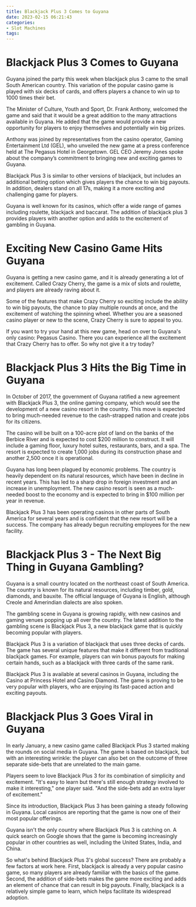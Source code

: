 ```yaml
---
title: Blackjack Plus 3 Comes to Guyana
date: 2023-02-15 06:21:43
categories:
- Slot Machines
tags:
---
```



#  Blackjack Plus 3 Comes to Guyana

Guyana joined the party this week when blackjack plus 3 came to the small South American country. This variation of the popular casino game is played with six decks of cards, and offers players a chance to win up to 1000 times their bet.

The Minister of Culture, Youth and Sport, Dr. Frank Anthony, welcomed the game and said that it would be a great addition to the many attractions available in Guyana. He added that the game would provide a new opportunity for players to enjoy themselves and potentially win big prizes.

Anthony was joined by representatives from the casino operator, Gaming Entertainment Ltd (GEL), who unveiled the new game at a press conference held at The Pegasus Hotel in Georgetown. GEL CEO Jeremy Jones spoke about the company’s commitment to bringing new and exciting games to Guyana.

Blackjack Plus 3 is similar to other versions of blackjack, but includes an additional betting option which gives players the chance to win big payouts. In addition, dealers stand on all 17s, making it a more exciting and challenging game for players.

Guyana is well known for its casinos, which offer a wide range of games including roulette, blackjack and baccarat. The addition of blackjack plus 3 provides players with another option and adds to the excitement of gambling in Guyana.

#  Exciting New Casino Game Hits Guyana

Guyana is getting a new casino game, and it is already generating a lot of excitement. Called Crazy Cherry, the game is a mix of slots and roulette, and players are already raving about it.

Some of the features that make Crazy Cherry so exciting include the ability to win big payouts, the chance to play multiple rounds at once, and the excitement of watching the spinning wheel. Whether you are a seasoned casino player or new to the scene, Crazy Cherry is sure to appeal to you.

If you want to try your hand at this new game, head on over to Guyana's only casino: Pegasus Casino. There you can experience all the excitement that Crazy Cherry has to offer. So why not give it a try today?

#  Blackjack Plus 3 Hits the Big Time in Guyana

In October of 2017, the government of Guyana ratified a new agreement with Blackjack Plus 3, the online gaming company, which would see the development of a new casino resort in the country. This move is expected to bring much-needed revenue to the cash-strapped nation and create jobs for its citizens.

The casino will be built on a 100-acre plot of land on the banks of the Berbice River and is expected to cost $200 million to construct. It will include a gaming floor, luxury hotel suites, restaurants, bars, and a spa. The resort is expected to create 1,000 jobs during its construction phase and another 2,500 once it is operational.

Guyana has long been plagued by economic problems. The country is heavily dependent on its natural resources, which have been in decline in recent years. This has led to a sharp drop in foreign investment and an increase in unemployment. The new casino resort is seen as a much-needed boost to the economy and is expected to bring in $100 million per year in revenue.

Blackjack Plus 3 has been operating casinos in other parts of South America for several years and is confident that the new resort will be a success. The company has already begun recruiting employees for the new facility.

#  Blackjack Plus 3 - The Next Big Thing in Guyana Gambling?

Guyana is a small country located on the northeast coast of South America. The country is known for its natural resources, including timber, gold, diamonds, and bauxite. The official language of Guyana is English, although Creole and Amerindian dialects are also spoken.

The gambling scene in Guyana is growing rapidly, with new casinos and gaming venues popping up all over the country. The latest addition to the gambling scene is Blackjack Plus 3, a new blackjack game that is quickly becoming popular with players.

Blackjack Plus 3 is a variation of blackjack that uses three decks of cards. The game has several unique features that make it different from traditional blackjack games. For example, players can win bonus payouts for making certain hands, such as a blackjack with three cards of the same rank.

Blackjack Plus 3 is available at several casinos in Guyana, including the Casino at Princess Hotel and Casino Diamond. The game is proving to be very popular with players, who are enjoying its fast-paced action and exciting payouts.

#  Blackjack Plus 3 Goes Viral in Guyana

In early January, a new casino game called Blackjack Plus 3 started making the rounds on social media in Guyana. The game is based on blackjack, but with an interesting wrinkle: the player can also bet on the outcome of three separate side-bets that are unrelated to the main game.

Players seem to love Blackjack Plus 3 for its combination of simplicity and excitement. "It's easy to learn but there's still enough strategy involved to make it interesting," one player said. "And the side-bets add an extra layer of excitement."

Since its introduction, Blackjack Plus 3 has been gaining a steady following in Guyana. Local casinos are reporting that the game is now one of their most popular offerings.

Guyana isn't the only country where Blackjack Plus 3 is catching on. A quick search on Google shows that the game is becoming increasingly popular in other countries as well, including the United States, India, and China.

So what's behind Blackjack Plus 3's global success? There are probably a few factors at work here. First, blackjack is already a very popular casino game, so many players are already familiar with the basics of the game. Second, the addition of side-bets makes the game more exciting and adds an element of chance that can result in big payouts. Finally, blackjack is a relatively simple game to learn, which helps facilitate its widespread adoption.